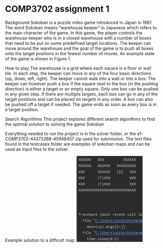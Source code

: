 # COMP3702 assignment 1

Background
Sokoban is a puzzle video game introduced in Japan in 1981. The word Sokoban
means “warehouse keeper” in Japanese which refers to the main character of the
game. In this game, the player controls the warehouse keeper who is in a closed
warehouse with a number of boxes that need to be put on some predefined target
locations. The keeper can move around the warehouse and the goal of the game is
to push all boxes onto the target positions in the fewest number of moves. An
example state of the game is shown in Figure 1.

How to play
The warehouse is a grid where each square is a floor or wall tile. In each step, the
keeper can move in any of the four basic directions (up, down, left, right). The
keeper cannot walk into a wall or into a box. The keeper can however push a box
if the square next to the box (in the pushing direction) is either a target or an
empty square. Only one box can be pushed in any given step. If there are multiple
targets, each box can go in any of the target positions and can be placed on targets
in any order. A box can also be pushed off a target if needed. The game ends as
soon as every box is in a target position.

Search Algorithms
This project explores different search algorithms to find the optimal solution to solving the game Sokoban

Everything needed to run the project is in the solver folder, or the a1-COMP3702-44373388-45948457 zip used for submission. The text files found in the testcases folder are examples of sokoban maps and can be used as input files to the solver.

Example solution to a difficult map:
![](old_versions/gif.gif)
